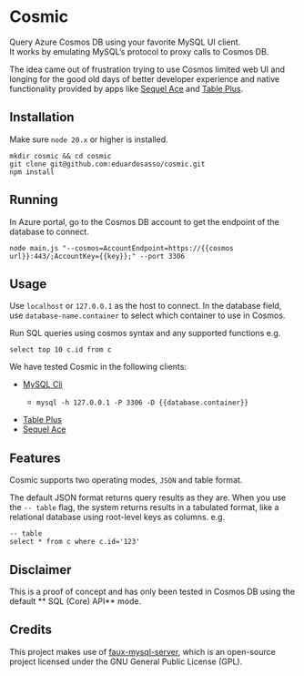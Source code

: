 # Cosmic
Query Azure Cosmos DB using your favorite MySQL UI client.  
It works by emulating MySQL’s protocol to proxy calls to Cosmos DB.  

The idea came out of frustration trying to use Cosmos limited web UI and longing for the good old days of better developer experience and native functionality provided by apps like [Sequel Ace](https://sequel-ace.com) and [Table Plus](https://tableplus.com). 

## Installation
Make sure `node 20.x` or higher is installed.

```
mkdir cosmic && cd cosmic
git clone git@github.com:eduardosasso/cosmic.git
npm install
```

## Running
In Azure portal, go to the Cosmos DB account to get the endpoint of the database to connect.

```
node main.js "--cosmos=AccountEndpoint=https://{{cosmos url}}:443/;AccountKey={{key}};" --port 3306
```

## Usage
Use `localhost` or `127.0.0.1` as the host to connect. In the database field, use `database-name.container` to select which container to use in Cosmos. 

Run SQL queries using cosmos syntax and any supported functions e.g.
```
select top 10 c.id from c
```

We have tested Cosmic in the following clients:

* [MySQL Cli](https://dev.mysql.com/doc/refman/8.0/en/mysql.html)
  * ```
    mysql -h 127.0.0.1 -P 3306 -D {{database.container}}
    ```
* [Table Plus](https://tableplus.com)
* [Sequel Ace](https://sequel-ace.com)

## Features
Cosmic supports two operating modes, `JSON` and table format.  

The default JSON format returns query results as they are. When you use the `-- table` flag, the system returns results in a tabulated format, like a relational database using root-level keys as columns. e.g.

```
-- table
select * from c where c.id='123'
```

## Disclaimer
This is a proof of concept and has only been tested in Cosmos DB using the default ** SQL (Core) API** mode.

## Credits
This project makes use of [faux-mysql-server](https://github.com/CloudQuote/faux-mysql-server), which is an open-source project licensed under the GNU General Public License (GPL). 
